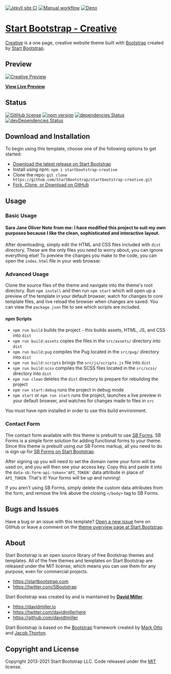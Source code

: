 [![Jekyll site CI](https://github.com/SOliv1/rewild-bootstrap-creative/actions/workflows/jekyll.yml/badge.svg)](https://github.com/SOliv1/rewild-bootstrap-creative/actions/workflows/jekyll.yml)
[![Manual workflow](https://github.com/SOliv1/rewild-bootstrap-creative/actions/workflows/manual.yml/badge.svg)](https://github.com/SOliv1/rewild-bootstrap-creative/actions/workflows/manual.yml)
[![Deno](https://github.com/SOliv1/rewild-bootstrap-creative/actions/workflows/deno.yml/badge.svg)](https://github.com/SOliv1/rewild-bootstrap-creative/actions/workflows/deno.yml)

# [Start Bootstrap - Creative](https://startbootstrap.com/theme/creative/)

[Creative](https://startbootstrap.com/theme/creative/) is a one page, creative website theme built with [Bootstrap](https://getbootstrap.com/) created by [Start Bootstrap](https://startbootstrap.com/).

## Preview

[![Creative Preview](https://assets.startbootstrap.com/img/screenshots/themes/creative.png)](https://startbootstrap.github.io/startbootstrap-creative/)

**[View Live Preview](https://startbootstrap.github.io/startbootstrap-creative/)**

## Status

[![GitHub license](https://img.shields.io/badge/license-MIT-blue.svg)](https://raw.githubusercontent.com/StartBootstrap/startbootstrap-creative/master/LICENSE)
[![npm version](https://img.shields.io/npm/v/startbootstrap-creative.svg)](https://www.npmjs.com/package/startbootstrap-creative)
[![dependencies Status](https://david-dm.org/StartBootstrap/startbootstrap-creative/status.svg)](https://david-dm.org/StartBootstrap/startbootstrap-creative)
[![devDependencies Status](https://david-dm.org/StartBootstrap/startbootstrap-creative/dev-status.svg)](https://david-dm.org/StartBootstrap/startbootstrap-creative?type=dev)

## Download and Installation

To begin using this template, choose one of the following options to get started:

- [Download the latest release on Start Bootstrap](https://startbootstrap.com/theme/creative/)
- Install using npm: `npm i startbootstrap-creative`
- Clone the repo: `git clone https://github.com/StartBootstrap/startbootstrap-creative.git`
- [Fork, Clone, or Download on GitHub](https://github.com/StartBootstrap/startbootstrap-creative)

## Usage

### Basic Usage

#### Sara Jane Oliver Note from me: I have modified this project to suit my own purposes because I like the clean, sophisticated and interactive layout.

After downloading, simply edit the HTML and CSS files included with `dist` directory. These are the only files you need to worry about, you can ignore everything else! To preview the changes you make to the code, you can open the `index.html` file in your web browser.

### Advanced Usage

Clone the source files of the theme and navigate into the theme's root directory. Run `npm install` and then run `npm start` which will open up a preview of the template in your default browser, watch for changes to core template files, and live reload the browser when changes are saved. You can view the `package.json` file to see which scripts are included.

#### npm Scripts

- `npm run build` builds the project - this builds assets, HTML, JS, and CSS into `dist`
- `npm run build:assets` copies the files in the `src/assets/` directory into `dist`
- `npm run build:pug` compiles the Pug located in the `src/pug/` directory into `dist`
- `npm run build:scripts` brings the `src/js/scripts.js` file into `dist`
- `npm run build:scss` compiles the SCSS files located in the `src/scss/` directory into `dist`
- `npm run clean` deletes the `dist` directory to prepare for rebuilding the project
- `npm run start:debug` runs the project in debug mode
- `npm start` or `npm run start` runs the project, launches a live preview in your default browser, and watches for changes made to files in `src`

You must have npm installed in order to use this build environment.

### Contact Form

The contact form available with this theme is prebuilt to use [SB Forms](https://startbootstrap.com/solution/contact-forms).
SB Forms is a simple form solution for adding functional forms to your theme. Since this theme is prebuilt using our
SB Forms markup, all you need to do is sign up for [SB Forms on Start Bootstrap](https://startbootstrap.com/solution/contact-forms).

After signing up you will need to set the domain name your form will be used on, and you will then see your
access key. Copy this and paste it into the `data-sb-form-api-token='API_TOKEN'` data attribute in place of
`API_TOKEN`. That's it! Your forms will be up and running!

If you aren't using SB Forms, simply delete the custom data attributes from the form, and remove the link above the
closing `</body>` tag to SB Forms.

## Bugs and Issues

Have a bug or an issue with this template? [Open a new issue](https://github.com/StartBootstrap/startbootstrap-creative/issues) here on GitHub or leave a comment on the [theme overview page at Start Bootstrap](https://startbootstrap.com/theme/creative/).

## About

Start Bootstrap is an open source library of free Bootstrap themes and templates. All of the free themes and templates on Start Bootstrap are released under the MIT license, which means you can use them for any purpose, even for commercial projects.

- <https://startbootstrap.com>
- <https://twitter.com/SBootstrap>

Start Bootstrap was created by and is maintained by **[David Miller](https://davidmiller.io/)**.

- <https://davidmiller.io>
- <https://twitter.com/davidmillerhere>
- <https://github.com/davidtmiller>

Start Bootstrap is based on the [Bootstrap](https://getbootstrap.com/) framework created by [Mark Otto](https://twitter.com/mdo) and [Jacob Thorton](https://twitter.com/fat).

## Copyright and License

Copyright 2013-2021 Start Bootstrap LLC. Code released under the [MIT](https://github.com/StartBootstrap/startbootstrap-creative/blob/master/LICENSE) license.
